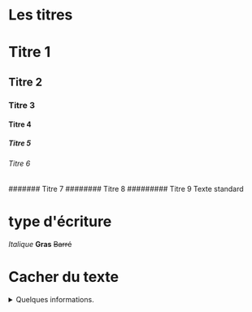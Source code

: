 # Les titres

# Titre 1
## Titre 2
### Titre 3
#### Titre 4
##### Titre 5
###### Titre 6
####### Titre 7
######## Titre 8
######### Titre 9
Texte standard

# type d'écriture

*Italique*
**Gras**
~~Barré~~

# Cacher du texte

<details><summary>Quelques informations.</summary>
. Un marteau <br>
</details>
